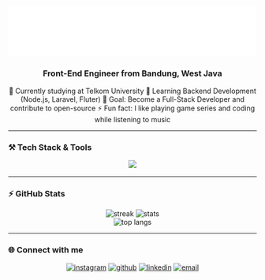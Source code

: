 <!-- panggil header.svg yang tadi kamu buat -->
<p align="center">
  <img src="header.svg" alt="header" />
</p>

<h3 align="center">Front-End Engineer from Bandung, West Java</h3>

<div align="center">
  🔭 Currently studying at Telkom University  
  🌱 Learning Backend Development (Node.js, Laravel, Fluter)  
  🎯 Goal: Become a Full-Stack Developer and contribute to open-source  
  ⚡ Fun fact: I like playing game series and coding while listening to music  
</div>

---

### ⚒️ Tech Stack & Tools

<div align="center">
  <img src="https://skillicons.dev/icons?i=html,js,react,nodejs,laravel,mysql,git,vscode,virtualbox,wireshark,debian,github,java,dart,flutter" />
</div>

---

### ⚡ GitHub Stats

<div align="center">
  <img width="380" src="https://streak-stats.demolab.com?user=ThaMhrdk&theme=tokyonight&border_radius=10" alt="streak" />
  <img width="380" src="https://github-readme-stats.vercel.app/api?username=ThaMhrdk&show_icons=true&theme=tokyonight&border_radius=10" alt="stats" />
  <br/>
  <img width="330" src="https://github-readme-stats.vercel.app/api/top-langs/?username=ThaMhrdk&layout=compact&langs_count=8&theme=tokyonight&border_radius=10" alt="top langs" />
</div>

---

### 🌐 Connect with me

<div align="center">
  <a href="https://www.instagram.com/anantha_mr/"><img src="https://img.shields.io/badge/Instagram-E4405F?style=for-the-badge&logo=instagram&logoColor=white" alt="instagram"/></a>
  <a href="https://github.com/ThaMhrdk"><img src="https://img.shields.io/badge/GitHub-181717?style=for-the-badge&logo=github&logoColor=white" alt="github"/></a>
  <a href="https://www.linkedin.com/in/anantha-mahardika/"><img src="https://img.shields.io/badge/LinkedIn-0A66C2?style=for-the-badge&logo=linkedin&logoColor=white" alt="linkedin"/></a>
  <a href="mailto:thamhrdk@google.com"><img src="https://img.shields.io/badge/Email-D14836?style=for-the-badge&logo=gmail&logoColor=white" alt="email"/></a>
</div>



